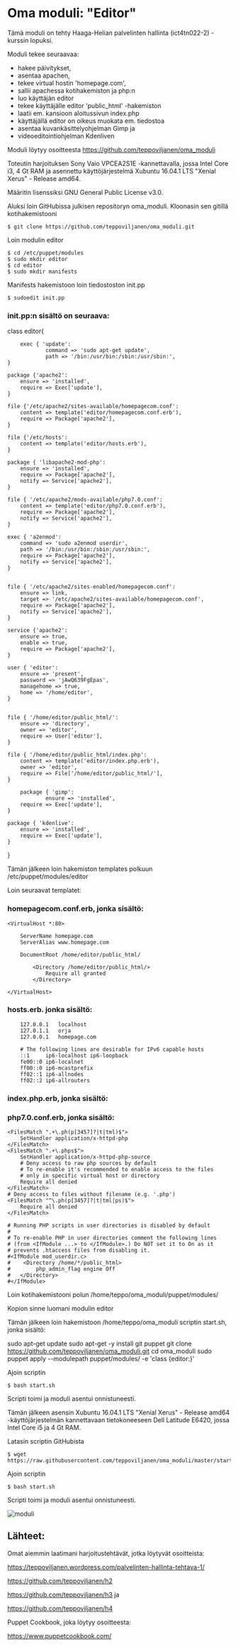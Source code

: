 # Oma moduli: "Editor"

Tämä moduli on tehty Haaga-Helian palvelinten hallinta (ict4tn022-2) -kurssin lopuksi.

Moduli tekee seuraavaa:
- hakee päivitykset,
- asentaa apachen,
- tekee virtual hostin 'homepage.com',
- sallii apachessa kotihakemiston ja php:n
- luo käyttäjän editor
- tekee käyttäjälle editor 'public_html' -hakemiston
- laatii em. kansioon aloitussivun index.php
- käyttäjällä editor on oikeus muokata em. tiedostoa
- asentaa kuvankäsittelyohjelman Gimp ja
- videoeditointiohjelman Kdenliven

Moduli löytyy osoitteesta https://github.com/teppoviljanen/oma_moduli

Toteutin harjoituksen Sony Vaio VPCEA2S1E -kannettavalla, jossa Intel Core i3, 4 Gt RAM ja asennettu käyttöjärjestelmä Xubuntu 16.04.1 LTS "Xenial Xerus" - Release amd64.

Määritin lisenssiksi GNU General Public License v3.0.

Aluksi loin GitHubissa julkisen repositoryn oma_moduli. Kloonasin sen gitillä kotihakemistooni

	$ git clone https://github.com/teppoviljanen/oma_moduli.git

Loin modulin editor

	$ cd /etc/puppet/modules
	$ sudo mkdir editor
	$ cd editor
	$ sudo mkdir manifests

Manifests hakemistoon loin tiedostoston init.pp

	$ sudoedit init.pp

### init.pp:n sisältö on seuraava:

class editor{

        exec { 'update':
                command => 'sudo apt-get update',
                path => '/bin:/usr/bin:/sbin:/usr/sbin:',
	}

	package {'apache2':
		ensure => 'installed',
		require => Exec['update'],
	}

	file {'/etc/apache2/sites-available/homepagecom.conf':
		content => template('editor/homepagecom.conf.erb'),
		require => Package['apache2'],
	}

	file {'/etc/hosts':
		content => template('editor/hosts.erb'),
	}

	package { 'libapache2-mod-php':
		ensure => 'installed',
		require => Package['apache2'],
		notify => Service['apache2'],	
	}	

	file { '/etc/apache2/mods-available/php7.0.conf':
		content => template('editor/php7.0.conf.erb'),
		require => Package['apache2'],
		notify => Service['apache2'],
	}

	exec { 'a2enmod':
		command => 'sudo a2enmod userdir',
		path => '/bin:/usr/bin:/sbin:/usr/sbin:',
		require => Package['apache2'],
		notify => Service['apache2'],
	}


	file { '/etc/apache2/sites-enabled/homepagecom.conf':
		ensure => link,
		target => '/etc/apache2/sites-available/homepagecom.conf',
		require => Package['apache2'],
		notify => Service['apache2'],	
	}

	service {'apache2':
		ensure => true,
		enable => true,
		require => Package['apache2'],
	}

	user { 'editor':
		ensure => 'present',		
		password => 'jAwQ639FgEpas',
		managehome => true,
		home => '/home/editor',
	}


	file { '/home/editor/public_html/':
		ensure => 'directory',
		owner => 'editor',
		require => User['editor'],
	}

	file { '/home/editor/public_html/index.php':
		content => template('editor/index.php.erb'),
		owner => 'editor',
		require => File['/home/editor/public_html/'],
	}

        package { 'gimp':
                ensure => 'installed',
		require => Exec['update'],
	}

	package { 'kdenlive':
		ensure => 'installed',
		require => Exec['update'],
	}

}


Tämän jälkeen loin hakemiston templates polkuun /etc/puppet/modules/editor

Loin seuraavat templatet:

### homepagecom.conf.erb, jonka sisältö:

```
<VirtualHost *:80>

	ServerName homepage.com
	ServerAlias www.homepage.com

	DocumentRoot /home/editor/public_html/

		<Directory /home/editor/public_html/>
			Require all granted
		</Directory>

</VirtualHost>
```

### hosts.erb. jonka sisältö:

```
	127.0.0.1	localhost
	127.0.1.1	orja
	127.0.0.1	homepage.com

	# The following lines are desirable for IPv6 capable hosts
	::1     ip6-localhost ip6-loopback
	fe00::0 ip6-localnet
	ff00::0 ip6-mcastprefix
	ff02::1 ip6-allnodes
	ff02::2 ip6-allrouters
```

### index.php.erb, jonka sisältö:

<!DOCTYPE html>

<html>
	<body>
		<?php
			echo "Welcome Editors homepage!";
		?>
	</body>
</html>


### php7.0.conf.erb, jonka sisältö:

```
<FilesMatch ".+\.ph(p[3457]?|t|tml)$">
    SetHandler application/x-httpd-php
</FilesMatch>
<FilesMatch ".+\.phps$">
    SetHandler application/x-httpd-php-source
    # Deny access to raw php sources by default
    # To re-enable it's recommended to enable access to the files
    # only in specific virtual host or directory
    Require all denied
</FilesMatch>
# Deny access to files without filename (e.g. '.php')
<FilesMatch "^\.ph(p[3457]?|t|tml|ps)$">
    Require all denied
</FilesMatch>

# Running PHP scripts in user directories is disabled by default
#
# To re-enable PHP in user directories comment the following lines
# (from <IfModule ...> to </IfModule>.) Do NOT set it to On as it
# prevents .htaccess files from disabling it.
#<IfModule mod_userdir.c>
#    <Directory /home/*/public_html>
#        php_admin_flag engine Off
#   </Directory>
#</IfModule>
```

Loin kotihakemistooni polun /home/teppo/oma_moduli/puppet/modules/

Kopion sinne luomani modulin editor

Tämän jälkeen loin hakemistoon /home/teppo/oma_moduli scriptin start.sh, jonka sisältö:

sudo apt-get update
sudo apt-get -y install git puppet
git clone https://github.com/teppoviljanen/oma_moduli.git
cd oma_moduli
sudo puppet apply --modulepath puppet/modules/ -e 'class {editor:}'


Ajoin scriptin

	$ bash start.sh

Scripti toimi ja moduli asentui onnistuneesti.

Tämän jälkeen asensin Xubuntu 16.04.1 LTS "Xenial Xerus" - Release amd64 -käyttöjärjestelmän kannettavaan tietokoneeseen Dell Latitude E6420, jossa Intel Core i5 ja 4 Gt RAM.

Latasin scriptin GitHubista

	$ wget https://raw.githubusercontent.com/teppoviljanen/oma_moduli/master/start.sh

Ajoin scriptin

	$ bash start.sh

Scripti toimi ja moduli asentui onnistuneesti.


![moduli](moduli1.png)


## Lähteet:

Omat aiemmin laatimani harjoitustehtävät, jotka löytyvät osoitteista:

https://teppoviljanen.wordpress.com/palvelinten-hallinta-tehtava-1/

https://github.com/teppoviljanen/h2

https://github.com/teppoviljanen/h3 ja

https://github.com/teppoviljanen/h4

Puppet Cookbook, joka löytyy osoitteesta:

https://www.puppetcookbook.com/

